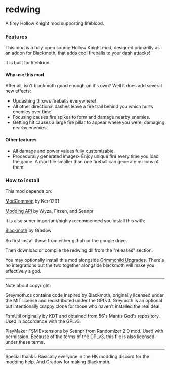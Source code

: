 # redwing

A firey Hollow Knight mod supporting lifeblood.

### Features

This mod is a fully open source Hollow Knight mod, designed primarilly as an addon for Blackmoth, that adds cool fireballs to your dash attacks!

It is built for lifeblood.

#### Why use this mod

After all, isn't blackmoth good enough on it's own? Well it does add several new effects:

* Updashing throws fireballs everywhere!
* All other directional dashes leave a fire trail behind you which hurts enemies over time.
* Focusing causes fire spikes to form and damage nearby enemies.
* Getting hit causes a large fire pillar to appear where you were, damaging nearby enemies.

#### Other features

* All damage and power values fully customizable.
* Procedurally generated images- Enjoy unique fire every time you load the game. A mod file smaller than one fireball can generate millions of them.


### How to install

This mod depends on:

[ModCommon](https://github.com/Kerr1291/ModCommon) by Kerr1291

[Modding API](https://github.com/seanpr96/HollowKnight.Modding) by Wyza, Firzen, and Seanpr

It is also super important/highly recommended you install this with:

[Blackmoth](https://github.com/Ayugradow/Blackmoth) by Gradow

So first install these from either github or the google drive.

Then download or compile the redwing dll from the "releases" section.

You may optionally install this mod alongside [Grimmchild Upgrades](https://github.com/natis1/grimmchildupgrades). There's no integrations but the two together alongside blackmoth will make you effectively a god.

---

Note about copyright:

Greymoth.cs contains code inspired by Blackmoth, originally licensed under the MIT license and redistributed under the GPLv3. Greymoth is an optional but intentionally crappy clone for those who haven't installed the real deal.

FsmUtil originally by KDT and obtained from 56's Mantis God's repository. Used in accordance with the GPLv3.

PlayMaker FSM Extensions by Seanpr from Randomizer 2.0 mod. Used with permission. Because of the terms of the GPLv3, this file is also licensed under these terms.

---

Special thanks: Basically everyone in the HK modding discord for the modding help. And Gradow for making Blackmoth.
